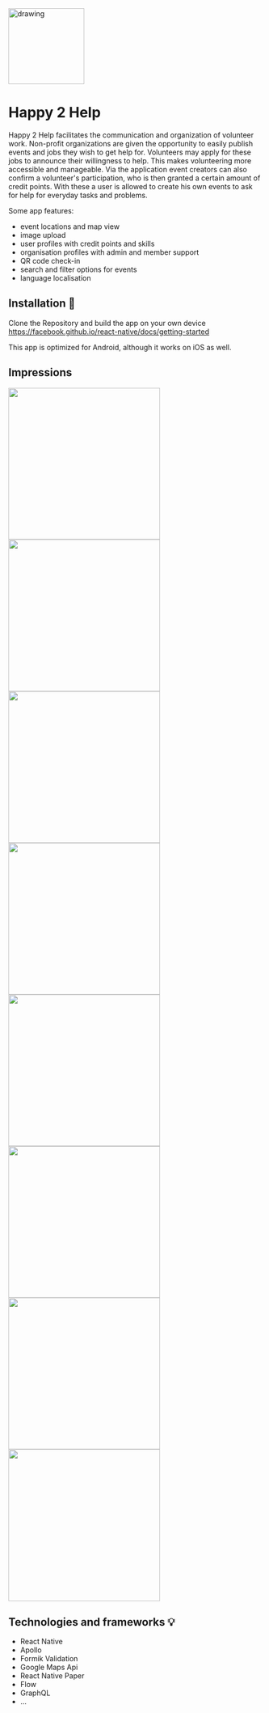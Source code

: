 <img src=".\assets\images\logo_app1.png" alt="drawing" width="150"/>

# Happy 2 Help

Happy 2 Help facilitates the communication and organization of volunteer work. Non-profit organizations are given the opportunity to easily publish events and jobs they wish to get help for. Volunteers may apply for these jobs to announce their willingness to help. This makes volunteering more accessible and manageable.
Via the application event creators can also confirm a volunteer's participation, who is then granted a certain amount of credit points. With these a user is allowed to create his own events to ask for help for everyday tasks and problems.

Some app features:
- event locations and map view
- image upload
- user profiles with credit points and skills
- organisation profiles with admin and member support
- QR code check-in
- search and filter options for events
- language localisation  

## Installation 🚀

Clone the Repository and build the app on your own device https://facebook.github.io/react-native/docs/getting-started

This app is optimized for Android, although it works on iOS as well.

## Impressions

<img src=".\readme_assets\demo.gif" width="300"/>
<img src=".\readme_assets\1.jpg" width="300"/>
<img src=".\readme_assets\2.jpg" width="300"/>
<img src=".\readme_assets\3.jpg" width="300"/>
<img src=".\readme_assets\4.jpg" width="300"/>
<img src=".\readme_assets\5.jpg" width="300"/>
<img src=".\readme_assets\6.jpg" width="300"/>
<img src=".\readme_assets\7.jpg" width="300"/>


## Technologies and frameworks :bulb:

- React Native
- Apollo
- Formik Validation
- Google Maps Api
- React Native Paper
- Flow
- GraphQL
- ...
